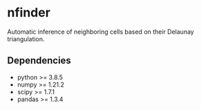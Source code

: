 # nfinder
Automatic inference of neighboring cells based on their Delaunay triangulation.

## Dependencies
- python >= 3.8.5
- numpy >= 1.21.2
- scipy >= 1.7.1
- pandas >= 1.3.4
